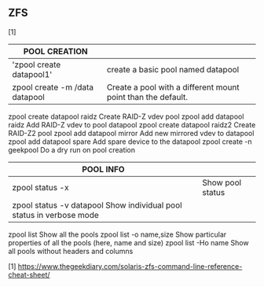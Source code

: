 ## ZFS
[1]


| POOL CREATION |                                                         |
|---------------|---------------------------------------------------------|
'zpool create datapool1'       | create a basic pool named datapool       |
zpool create -m /data datapool | Create a pool with a different mount point than the default.
zpool create datapool raidz       Create RAID-Z vdev pool
zpool add datapool raidz  	      Add RAID-Z vdev to pool datapool
zpool create datapool raidz2      Create RAID-Z2 pool
zpool add datapool mirror 	      Add new mirrored vdev to datapool
zpool add datapool spare          Add spare device to the datapool
zpool create -n geekpool          Do a dry run on pool creation


| POOL INFO |              |
|-----------|--------------|
| zpool status -x |         Show pool status
| zpool status -v datapool 	Show individual pool status in verbose mode
zpool list 	                Show all the pools
zpool list -o name,size 	Show particular properties of all the pools (here, name and size)
zpool list -Ho name 	    Show all pools without headers and columns


[1] https://www.thegeekdiary.com/solaris-zfs-command-line-reference-cheat-sheet/